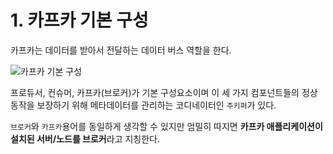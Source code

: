 # 1. 카프카 기본 구성

카프카는 데이터를 받아서 전달하는 데이터 버스 역할을 한다.

![카프카 기본 구성](https://github.com/mash-up-kr/S3A/tree/master/14th_kafka/dohyeon/1.png?raw=true)

프로듀서, 컨슈머, 카프카(브로커)가 기본 구성요소이며 이 세 가지 컴포넌트들의 정상 동작을 보장하기 위해 메타데이터를 관리하는 코디네이터인 `주키퍼`가 있다.

`브로커`와 `카프카`용어를 동일하게 생각할 수 있지만 엄밀히 따지면 **카프카 애플리케이션이 설치된 서버/노드를 브로커**라고 지칭한다.

